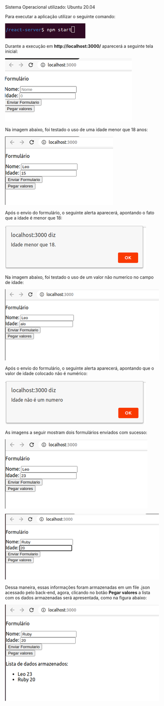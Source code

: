 Sistema Operacional utilizado: Ubuntu 20.04

Para executar a aplicação utilizar o seguinte comando:

![Imagem do comando de inicio](images/start_server_react.png)

Durante a execução em **http://localhost:3000/** aparecerá a seguinte tela inicial:

![Imagem da tela de inicio](images/tela_inicial.png)

Na imagem abaixo, foi testado o uso de uma idade menor que 18 anos:

![Imagem de envio de form errado](images/form_error.png)

Após o envio do formulário, o seguinte alerta aparecerá, apontando o fato que a idade é menor que 18:

![Imagem de alerta de erro](images/resp_error.png)

Na imagem abaixo, foi testado o uso de um valor não numerico no campo de idade:

![Imagem de envio de form errado 2](images/form_error2.png)

Após o envio do formulário, o seguinte alerta aparecerá, apontando que o valor de idade colocado não é numérico:

![Imagem de alerta de erro 2](images/resp_error2.png)

As imagens a seguir mostram dois formulários enviados com sucesso:

![Imagem de envio de form com sucesso](images/right_form.png)

![Imagem de envio de form com sucesso](images/right_form2.png)

Dessa maneira, essas informações foram armazenadas em um file .json acessado pelo back-end, agora, clicando no botão **Pegar valores** a lista com os dados armazenadas será apresentada, como na figura abaixo:

![Imagem de teste da lista](images/com_lista.png)
